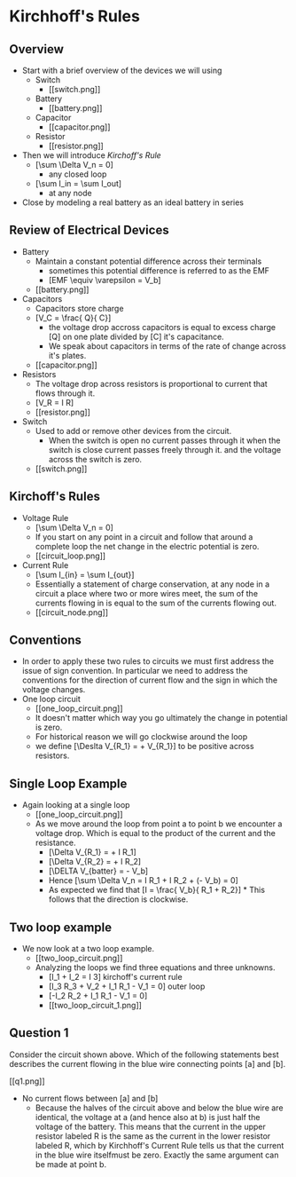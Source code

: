 # Kirchhoff's Rules

## Overview
* Start with a brief overview of the devices we will using
  * Switch
      * [[switch.png]]
  * Battery
      * [[battery.png]]
  * Capacitor
      * [[capacitor.png]]
  * Resistor
      * [[resistor.png]]
* Then we will introduce _Kirchoff's Rule_
  * \[\sum \Delta V_n = 0\]
      * any closed loop
  * \[\sum I_in = \sum I_out\]
      * at any node
* Close by modeling a real battery as an ideal battery in series

## Review of Electrical Devices
* Battery
  * Maintain a constant potential difference across their terminals
      * sometimes this potential difference is referred to as the EMF
      * \[EMF \equiv \varepsilon = V_b\]
  * [[battery.png]]
* Capacitors
  * Capacitors store charge
  * \[V_C = \frac{ Q}{ C}\]
      * the voltage drop accross capacitors is equal to excess charge
        \[Q\] on one plate divided by \[C\] it's capacitance.
      * We speak about capacitors in terms of the rate of change
        across it's plates.
  * [[capacitor.png]]
* Resistors
  * The voltage drop across resistors is proportional to current that
    flows through it.
  * \[V_R = I R\]
  * [[resistor.png]]
* Switch
  * Used to add or remove other devices from the circuit.
      * When the switch is open no current passes through it
        when the switch is close current passes freely through it.
        and the voltage across the switch is zero.
  * [[switch.png]]

## Kirchoff's Rules
* Voltage Rule
  * \[\sum \Delta V_n = 0\]
  * If you start on any point in a circuit and follow that 
    around a complete loop the net change in the electric potential
    is zero.
  * [[circuit_loop.png]]
* Current Rule
  * \[\sum I_{in} = \sum I_{out}\]
  * Essentially a statement of charge conservation, at any node in
    a circuit a place where two or more wires meet, the sum of the
    currents flowing in is equal to the sum of the currents flowing out.
  * [[circuit_node.png]]

## Conventions
* In order to apply these two rules to circuits we must first address 
  the issue of sign convention.  In particular we need to address the
  conventions for the direction of current flow and the sign in which
  the voltage changes.
* One loop circuit
  * [[one_loop_circuit.png]]
  * It doesn't matter which way you go ultimately the change in
    potential is zero.
  * For historical reason we will go clockwise around the loop
  * we define \[\Deslta V_{R_1} = + V_{R_1}\] to be positive across resistors.
  
## Single Loop Example
* Again looking at a single loop
  * [[one_loop_circuit.png]]
  * As we move around the loop from point a to point b 
    we encounter a voltage drop.  Which is equal to the 
    product of the current and the resistance.
      * \[\Delta V_{R_1} = + I R_1\]
      * \[\Delta V_{R_2} = + I R_2\]
      * \[\DELTA V_{batter} = - V_b\]
      * Hence \[\sum \Delta V_n = I R_1 + I R_2 + (- V_b) = 0\]
      * As expected we find that \[I = \frac{ V_b}{ R_1 + R_2}\]
            * This follows that the direction is clockwise.

## Two loop example
* We now look at a two loop example. 
  * [[two_loop_circuit.png]]
  * Analyzing the loops we find three equations and three unknowns.
      * \[I_1 + I_2 = I 3\] kirchoff's current rule
      * \[I_3 R_3 + V_2 + I_1 R_1 - V_1 = 0\] outer loop
      * \[-I_2 R_2 + I_1 R_1 - V_1 = 0\]
      * [[two_loop_circuit_1.png]]

## Question 1
Consider the circuit shown above. Which of the following statements 
best describes the current flowing in the blue wire connecting 
points \[a\] and \[b\].

[[q1.png]]

* No current flows between \[a\] and \[b\]
  * Because the halves of the circuit above and below the blue wire are identical, the voltage at a (and hence also at b) is just half the voltage of the battery. This means that the current in the upper resistor labeled R is the same as the current in the lower resistor labeled R, which by Kirchhoff's Current Rule tells us that the current in the blue wire itselfmust be zero. Exactly the same argument can be made at point b.


